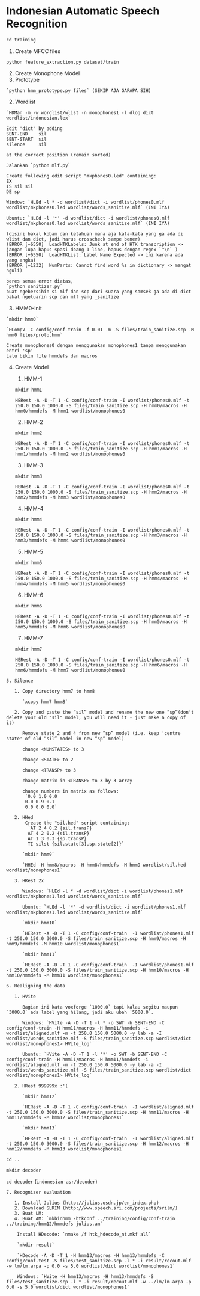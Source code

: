 # Indonesian Automatic Speech Recognition

`cd training`

1. Create MFCC files
  
  `python feature_extraction.py dataset/train`

2. Create Monophone Model
  1. Prototype
  
    `python hmm_prototype.py files` (SEKIP AJA GAPAPA SIH)
    
  2. Wordlist 
    
    `HDMan -m -w wordlist/wlist -n monophones1 -l dlog dict wordlist/indonesian.lex`

    Edit "dict" by adding
    SENT-END    sil
    SENT-START  sil
    silence     sil

    at the correct position (remain sorted)

    Jalankan `python mlf.py`

    Create following edit script "mkphones0.led" containing:
    EX
    IS sil sil
    DE sp
    
    Window: `HLEd -l * -d wordlist/dict -i wordlist/phones0.mlf wordlist/mkphones0.led wordlist/words_sanitize.mlf` (INI IYA)
    
    Ubuntu: `HLEd -l '*' -d wordlist/dict -i wordlist/phones0.mlf wordlist/mkphones0.led wordlist/words_sanitize.mlf` (INI IYA)

    (disini bakal kobam dan ketahuan mana aja kata-kata yang ga ada di wlist dan dict, jadi harus crosscheck sampe bener)
    (ERROR [+6550]  LoadHTKLabels: Junk at end of HTK transcription -> jangan lupa hapus spasi doang 1 line, hapus dengan regex `^\n` )
    (ERROR [+6550]  LoadHTKList: Label Name Expected -> ini karena ada yang angka)
    (ERROR [+1232]  NumParts: Cannot find word %s in dictionary -> mangat nguli)

    beres semua error diatas,
    `python sanitizer.py`
    buat ngebersihin si mlf dan scp dari suara yang samsek ga ada di dict
    bakal ngeluarin scp dan mlf yang _sanitize

  3. HMM0-Init
  
    `mkdir hmm0`
    
    `HCompV -C config/conf-train -f 0.01 -m -S files/train_sanitize.scp -M hmm0 files/proto.hmm`

    Create monophones0 dengan menggunakan monophones1 tanpa menggunakan entri 'sp'
    Lalu bikin file hmmdefs dan macros
   
  4. Create Model
  
      1. HMM-1
        
        `mkdir hmm1`
        
        `HERest -A -D -T 1 -C config/conf-train -I wordlist/phones0.mlf -t 250.0 150.0 1000.0 -S files/train_sanitize.scp -H hmm0/macros -H hmm0/hmmdefs -M hmm1 wordlist/monophones0`
    
      2. HMM-2
        
        `mkdir hmm2`
    
        `HERest -A -D -T 1 -C config/conf-train -I wordlist/phones0.mlf -t 250.0 150.0 1000.0 -S files/train_sanitize.scp -H hmm1/macros -H hmm1/hmmdefs -M hmm2 wordlist/monophones0`
    
      3. HMM-3
      
        `mkdir hmm3`

        `HERest -A -D -T 1 -C config/conf-train -I wordlist/phones0.mlf -t 250.0 150.0 1000.0 -S files/train_sanitize.scp -H hmm2/macros -H hmm2/hmmdefs -M hmm3 wordlist/monophones0`
    
      4. HMM-4
      
        `mkdir hmm4`
        
        `HERest -A -D -T 1 -C config/conf-train -I wordlist/phones0.mlf -t 250.0 150.0 1000.0 -S files/train_sanitize.scp -H hmm3/macros -H hmm3/hmmdefs -M hmm4 wordlist/monophones0`
    
      5. HMM-5
      
        `mkdir hmm5`
        
        `HERest -A -D -T 1 -C config/conf-train -I wordlist/phones0.mlf -t 250.0 150.0 1000.0 -S files/train_sanitize.scp -H hmm4/macros -H hmm4/hmmdefs -M hmm5 wordlist/monophones0`
    
      6. HMM-6
        
        `mkdir hmm6`

        `HERest -A -D -T 1 -C config/conf-train -I wordlist/phones0.mlf -t 250.0 150.0 1000.0 -S files/train_sanitize.scp -H hmm5/macros -H hmm5/hmmdefs -M hmm6 wordlist/monophones0`
    
      7. HMM-7
      
        `mkdir hmm7`
        
        `HERest -A -D -T 1 -C config/conf-train -I wordlist/phones0.mlf -t 250.0 150.0 1000.0 -S files/train_sanitize.scp -H hmm6/macros -H hmm6/hmmdefs -M hmm7 wordlist/monophones0`
    
    5. Silence
    
       1. Copy directory hmm7 to hmm8
          
          `xcopy hmm7 hmm8`
             
       2. Copy and paste the “sil” model and rename the new one “sp”(don't delete your old "sil" model, you will need it - just make a copy of it)
       
          Remove state 2 and 4 from new “sp” model (i.e. keep 'centre state' of old “sil” model in new “sp” model)
          
          change <NUMSTATES> to 3
          
          change <STATE> to 2
          
          change <TRANSP> to 3
          
          change matrix in <TRANSP> to 3 by 3 array
          
          change numbers in matrix as follows:
           `0.0 1.0 0.0
           0.0 0.9 0.1
           0.0 0.0 0.0`
          
       2. HHed
           Create the "sil.hed" script containing:
            `AT 2 4 0.2 {sil.transP}
            AT 4 2 0.2 {sil.transP}
            AT 1 3 0.3 {sp.transP}
            TI silst {sil.state[3],sp.state[2]}`
       
          `mkdir hmm9`
          
          `HHEd -H hmm8/macros -H hmm8/hmmdefs -M hmm9 wordlist/sil.hed wordlist/monophones1`
          
       3. HRest 2x
       
          Windows: `HLEd -l * -d wordlist/dict -i wordlist/phones1.mlf wordlist/mkphones1.led wordlist/words_sanitize.mlf`
          
          Ubuntu: `HLEd -l '*' -d wordlist/dict -i wordlist/phones1.mlf wordlist/mkphones1.led wordlist/words_sanitize.mlf`
          
          `mkdir hmm10`
          
          `HERest -A -D -T 1 -C config/conf-train  -I wordlist/phones1.mlf -t 250.0 150.0 3000.0 -S files/train_sanitize.scp -H hmm9/macros -H  hmm9/hmmdefs -M hmm10 wordlist/monophones1`
          
          `mkdir hmm11`
          
          `HERest -A -D -T 1 -C config/conf-train  -I wordlist/phones1.mlf -t 250.0 150.0 3000.0 -S files/train_sanitize.scp -H hmm10/macros -H  hmm10/hmmdefs -M hmm11 wordlist/monophones1`
          
    6. Realigning the data
       
       1. HVite
        
          Bagian ini kata voxforge `1000.0` tapi kalau segitu maupun `3000.0` ada label yang hilang, jadi aku ubah `5000.0`.
          
          Windows: `HVite -A -D -T 1 -l * -o SWT -b SENT-END -C config/conf-train -H hmm11/macros -H hmm11/hmmdefs -i wordlist/aligned.mlf -m -t 250.0 150.0 5000.0 -y lab -a -I wordlist/words_sanitize.mlf -S files/train_sanitize.scp wordlist/dict wordlist/monophones1> HVite_log`
          
          Ubuntu: `HVite -A -D -T 1 -l '*' -o SWT -b SENT-END -C config/conf-train -H hmm11/macros -H hmm11/hmmdefs -i wordlist/aligned.mlf -m -t 250.0 150.0 5000.0 -y lab -a -I wordlist/words_sanitize.mlf -S files/train_sanitize.scp wordlist/dict wordlist/monophones1> HVite_log`

       2. HRest 999999x :'(
       
          `mkdir hmm12`
          
          `HERest -A -D -T 1 -C config/conf-train  -I wordlist/aligned.mlf -t 250.0 150.0 3000.0 -S files/train_sanitize.scp -H hmm11/macros -H  hmm11/hmmdefs -M hmm12 wordlist/monophones1`
          
          `mkdir hmm13`
          
          `HERest -A -D -T 1 -C config/conf-train  -I wordlist/aligned.mlf -t 250.0 150.0 3000.0 -S files/train_sanitize.scp -H hmm12/macros -H  hmm12/hmmdefs -M hmm13 wordlist/monophones1`
        
        
`cd ..`

`mkdir decoder`

`cd decoder` (`indonesian-asr/decoder`)

    7. Recognizer evaluation
    
       1. Install Julius (http://julius.osdn.jp/en_index.php)
       2. Download SLRIM (http://www.speech.sri.com/projects/srilm/)
       3. Buat LM:
       4. Buat AM: `mkbinhmm -htkconf ../training/config/conf-train ../training/hmm12/hmmdefs julius.am`
    
        Install HDecode: `nmake /f htk_hdecode_nt.mkf all`
       
        `mkdir result`
        
        `HDecode -A -D -T 1 -H hmm13/macros -H hmm13/hmmdefs -C config/conf-test -S files/test_sanitize.scp -l * -i result/recout.mlf -w lm/lm.arpa -p 0.0 -s 5.0 wordlist/dict wordlist/monophones1`
        
        Windows: `HVite -H hmm13/macros -H hmm13/hmmdefs -S files/test_sanitize.scp -l * -i result/recout.mlf -w ../lm/lm.arpa -p 0.0 -s 5.0 wordlist/dict wordlist/monophones1`
